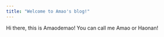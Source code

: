 ```yaml
---
title: "Welcome to Amao's blog!"
---
```


Hi there, this is Amaodemao! You can call me Amao or Haonan!
